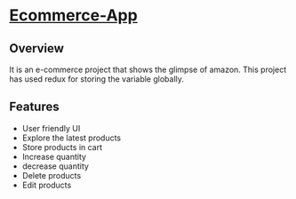 # [Ecommerce-App]([https://ecommerce-jqvp.onrender.com/])

## Overview

It is an e-commerce project that shows the glimpse of amazon. This project has used redux for storing the variable globally.

## Features

* User friendly UI
* Explore the latest products
* Store products in cart
* Increase quantity
* decrease quantity
* Delete products
* Edit products
